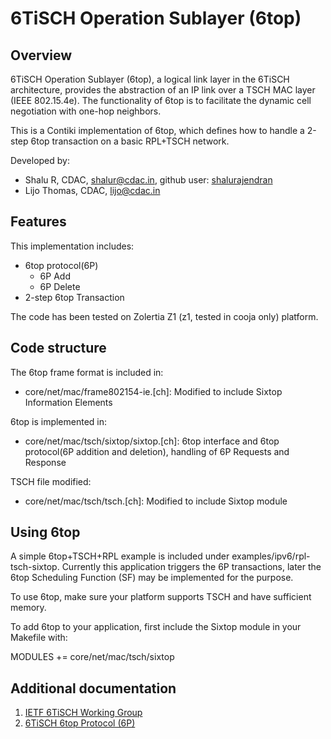 


# 6TiSCH Operation Sublayer (6top)

## **Overview**

6TiSCH Operation Sublayer (6top), a logical link layer in the 6TiSCH architecture,  provides the abstraction of an IP link over a TSCH MAC layer (IEEE 802.15.4e). The functionality of 6top is to facilitate the dynamic cell negotiation with one-hop neighbors.

This is a Contiki implementation of 6top, which defines how to handle a 2-step 6top transaction on a basic RPL+TSCH network.

Developed by:

- Shalu R, CDAC, shalur@cdac.in, github user:  [shalurajendran](https://github.com/shalurajendran)
- Lijo Thomas, CDAC, lijo@cdac.in

## **Features**

This implementation includes:

- 6top protocol(6P)
  - 6P Add
  - 6P Delete
- 2-step 6top Transaction

The code has been tested on Zolertia Z1 (z1, tested in cooja only) platform.

## **Code structure**

The 6top frame format is included in:

- core/net/mac/frame802154-ie.[ch]: Modified to include Sixtop Information Elements

6top is implemented in:

- core/net/mac/tsch/sixtop/sixtop.[ch]: 6top interface and 6top protocol(6P addition and deletion), handling of 6P Requests and Response

TSCH file modified:

- core/net/mac/tsch/tsch.[ch]: Modified to include Sixtop module


## **Using 6top**

A simple 6top+TSCH+RPL example is included under examples/ipv6/rpl-tsch-sixtop. Currently this application triggers the 6P transactions, later the 6top Scheduling Function (SF) may be implemented for the purpose.

To use 6top, make sure your platform supports TSCH and have sufficient memory.

To add 6top to your application, first include the Sixtop module in your Makefile with:

MODULES += core/net/mac/tsch/sixtop

## **Additional documentation**

1. [IETF 6TiSCH Working Group](https://datatracker.ietf.org/wg/6tisch)
2. [6TiSCH 6top Protocol (6P)](https://tools.ietf.org/pdf/draft-ietf-6tisch-6top-protocol-02.pdf)


